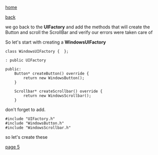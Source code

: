[home](./page01.md)

[back](./page03.md)

we go back to the **UIFactory** and add the methods that will create the Button and scroll the ScrollBar and verify
our errors were taken care of



So let's start with creating a **WindowsUIFactory**

```
class WindowsUIFactory {  };
```

```
: public UIFactory
```

```
public:
    Button* createButton() override {
        return new WindowsButton();
    }

    Scrollbar* createScrollbar() override {
        return new WindowsScrollbar();
    }
```

don't forget to add.
```
#include "UIFactory.h"
#include "WindowsButton.h"
#include "WindowsScrollbar.h"
```
 so let's create these


[page 5](./page05.md)
